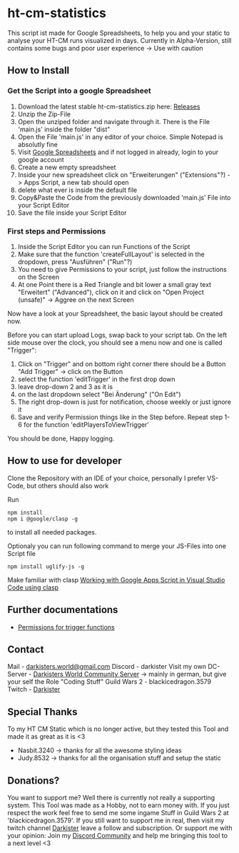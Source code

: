# ht-cm-statistics
This script ist made for Google Spreadsheets, to help you and your static to analyse your HT-CM runs visualized in days. 
Currently in Alpha-Version, still contains some bugs and poor user experience -> Use with caution

## How to Install
### Get the Script into a google Spreadsheet
1. Download the latest stable ht-cm-statistics.zip here: [Releases](https://github.com/Darkister/ht-cm-statistics/releases)
2. Unzip the Zip-File
3. Open the unziped folder and navigate through it. There is the File 'main.js' inside the folder "dist"
4. Open the File 'main.js' in any editor of your choice. Simple Notepad is absolutly fine
5. Visit [Google Spreadsheets](https://docs.google.com/spreadsheets/) and if not logged in already, login to your google account
6. Create a new empty spreadsheet
7. Inside your new spreadsheet click on "Erweiterungen" ("Extensions"?) -> Apps Script, a new tab should open
8. delete what ever is inside the default file
9. Copy&Paste the Code from the previously downloaded 'main.js' File into your Script Editor
10. Save the file inside your Script Editor

### First steps and Permissions
1. Inside the Script Editor you can run Functions of the Script
2. Make sure that the function 'createFullLayout' is selected in the dropdown, press "Ausführen" ("Run"?)
3. You need to give Permissions to your script, just follow the instructions on the Screen
4. At one Point there is a Red Triangle and bit lower a small gray text "Erweitert" ("Advanced"), click on it and click on "Open Project (unsafe)" -> Aggree on the next Screen

Now have a look at your Spreadsheet, the basic layout should be created now.

Before you can start upload Logs, swap back to your script tab. On the left side mouse over the clock, you should see a menu now and one is called "Trigger":
1. Click on "Trigger" and on bottom right corner there should be a Button "Add Trigger" -> click on the Button
2. select the function 'editTrigger' in the first drop down
3. leave drop-down 2 and 3 as it is
4. on the last dropdown select "Bei Änderung" ("On Edit")
5. The right drop-down is just for notification, choose weekly or just ignore it
6. Save and verify Permission things like in the Step before.
Repeat step 1-6 for the function 'editPlayersToViewTrigger'

You should be done, Happy logging.

## How to use for developer
Clone the Repository with an IDE of your choice, personally I prefer VS-Code, but others should also work

Run
```
npm install
npm i @google/clasp -g
```
to install all needed packages.

Optionaly you can run following command to merge your JS-Files into one Script file
```
npm install uglify-js -g
```

Make familiar with clasp
[Working with Google Apps Script in Visual Studio Code using clasp](https://yagisanatode.com/2019/04/01/working-with-google-apps-script-in-visual-studio-code-using-clasp/)

## Further documentations
* [Permissions for trigger functions](https://stackoverflow.com/questions/58359417/you-do-not-have-permission-to-call-urlfetchapp-fetch)

## Contact
Mail - darkisters.world@gmail.com
Discord - darkister
Visit my own DC-Server - [Darkisters World Community Server](https://discord.gg/wMuQnYVNTv) -> mainly in german, but give your self the Role "Coding Stuff"
Guild Wars 2 - blackicedragon.3579
Twitch - [Darkister](https://www.twitch.tv/darkister)

## Special Thanks
To my HT CM Static which is no longer active, but they tested this Tool and made it as great as it is <3
* Nasbit.3240 -> thanks for all the awesome styling ideas
* Judy.8532 -> thanks for all the organisation stuff and setup the static

## Donations?
You want to support me? Well there is currently not really a supporting system. This Tool was made as a Hobby, not to earn money with.
If you just respect the work feel free to send me some ingame Stuff in Guild Wars 2 at 'blackicedragon.3579'.
If you still want to support me in real, then visit my twitch channel [Darkister](https://www.twitch.tv/darkister) leave a follow and subscription.
Or support me with your opinion: Join my [Discord Community](https://discord.gg/wMuQnYVNTv) and help me bringing this tool to a next level <3